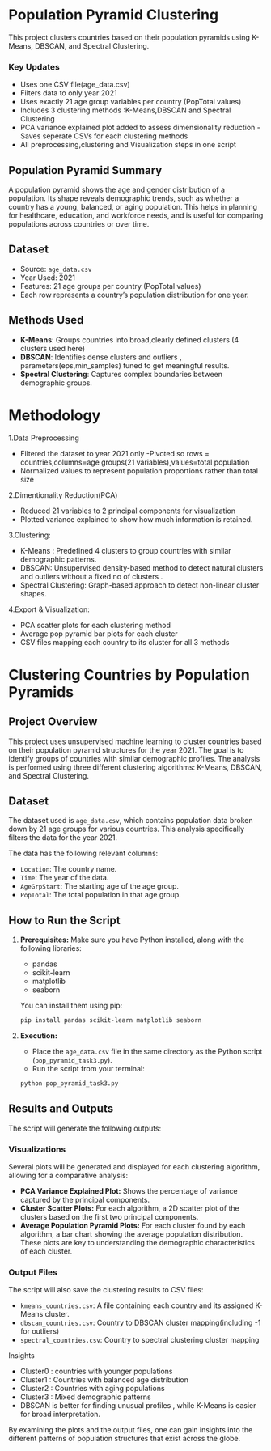 # Population Pyramid Clustering

This project clusters countries based on their population pyramids using K-Means, DBSCAN, and Spectral Clustering.

### Key Updates
- Uses one CSV file(age_data.csv)
- Filters data to only year 2021
- Uses exactly 21 age group variables per country (PopTotal values)
- Includes 3 clustering methods  :K-Means,DBSCAN and Spectral Clustering 
- PCA variance explained plot added to assess dimensionality reduction 
-Saves seperate CSVs for each clustering methods
- All preprocessing,clustering and Visualization steps in one script
## Population Pyramid Summary
A population pyramid shows the age and gender distribution of a population. Its shape reveals demographic trends, such as whether a country has a young, balanced, or aging population. This helps in planning for healthcare, education, and workforce needs, and is useful for comparing populations across countries or over time.

## Dataset
- Source: `age_data.csv`
- Year Used: 2021
- Features: 21 age groups per country (PopTotal values)
- Each row represents a country’s population distribution for one year.

## Methods Used
- **K-Means**: Groups countries into broad,clearly defined clusters (4 clusters used here)
- **DBSCAN**: Identifies dense clusters and outliers , parameters(eps,min_samples) tuned to get meaningful results.
- **Spectral Clustering**: Captures complex boundaries between demographic groups.

# Methodology
1.Data Preprocessing
- Filtered the dataset to year 2021 only 
-Pivoted so rows = countries,columns=age groups(21 variables),values=total population 
- Normalized values to represent population proportions rather than total size 

2.Dimentionality Reduction(PCA)
- Reduced 21 variables to 2 principal components for visualization 
- Plotted variance explained to show how much information is retained.

3.Clustering:
- K-Means : Predefined 4 clusters to group countries with similar demographic patterns.
- DBSCAN: Unsupervised density-based method to detect natural clusters and outliers without a fixed no of clusters .
- Spectral Clustering: Graph-based approach to detect non-linear cluster shapes.

4.Export & Visualization:
- PCA scatter plots for each clustering method 
- Average pop pyramid bar plots for each cluster
- CSV files mapping each country to its cluster for all 3 methods 


# Clustering Countries by Population Pyramids

## Project Overview

This project uses unsupervised machine learning to cluster countries based on their population pyramid structures for the year 2021. The goal is to identify groups of countries with similar demographic profiles. The analysis is performed using three different clustering algorithms: K-Means, DBSCAN, and Spectral Clustering.

## Dataset

The dataset used is `age_data.csv`, which contains population data broken down by 21 age groups for various countries. This analysis specifically filters the data for the year 2021.

The data has the following relevant columns:
* `Location`: The country name.
* `Time`: The year of the data.
* `AgeGrpStart`: The starting age of the age group.
* `PopTotal`: The total population in that age group.

## How to Run the Script

1.  **Prerequisites:** Make sure you have Python installed, along with the following libraries:
    * pandas
    * scikit-learn
    * matplotlib
    * seaborn

    You can install them using pip:
    ```bash
    pip install pandas scikit-learn matplotlib seaborn
    ```

2.  **Execution:**
    * Place the `age_data.csv` file in the same directory as the Python script (`pop_pyramid_task3.py`).
    * Run the script from your terminal:
    ```bash
    python pop_pyramid_task3.py
    ```

## Results and Outputs

The script will generate the following outputs:

### Visualizations

Several plots will be generated and displayed for each clustering algorithm, allowing for a comparative analysis:

* **PCA Variance Explained Plot:** Shows the percentage of variance captured by the principal components.
* **Cluster Scatter Plots:** For each algorithm, a 2D scatter plot of the clusters based on the first two principal components.
* **Average Population Pyramid Plots:** For each cluster found by each algorithm, a bar chart showing the average population distribution. These plots are key to understanding the demographic characteristics of each cluster.

### Output Files

The script will also save the clustering results to CSV files:

* `kmeans_countries.csv`: A file containing each country and its assigned K-Means cluster.
* `dbscan_countries.csv`: Country to DBSCAN cluster mapping(including -1 for outliers)
* `spectral_countries.csv`:
Country to spectral clustering cluster mapping 


Insights
- Cluster0 : countries with younger populations
- Cluster1 : Countries with balanced age distribution
- Cluster2 : Countries with aging populations
- Cluster3 : Mixed demographic patterns
- DBSCAN is better for finding unusual profiles , while K-Means is easier for broad interpretation.

By examining the plots and the output files, one can gain insights into the different patterns of population structures that exist across the globe.